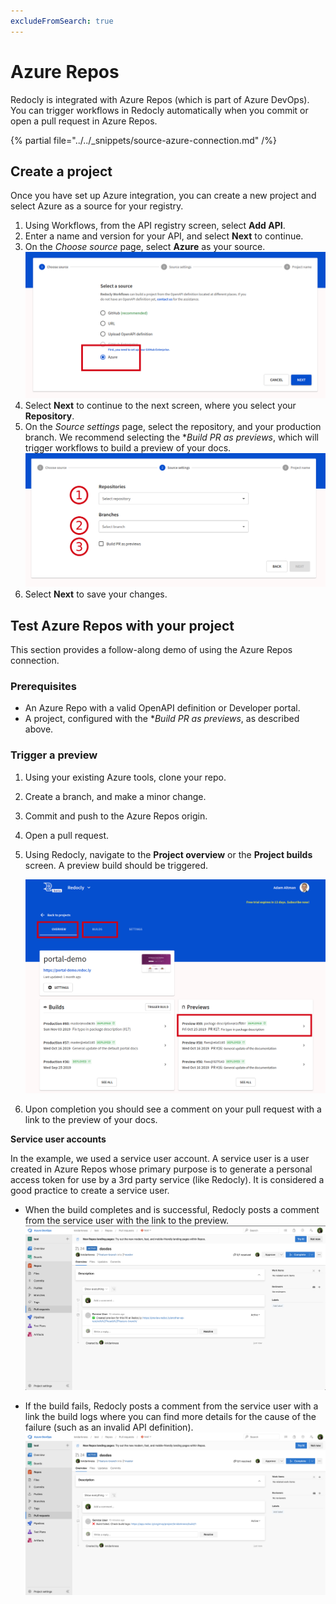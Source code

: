 ```yaml
---
excludeFromSearch: true
---
```


# Azure Repos

Redocly is integrated with Azure Repos (which is part of Azure DevOps). You can trigger workflows in Redocly automatically when you commit or open a pull request in Azure Repos.

{% partial file="../../_snippets/source-azure-connection.md" /%}

## Create a project

Once you have set up Azure integration, you can create a new project and select Azure as a source for your registry.

1. Using Workflows, from the API registry screen, select **Add API**.
2. Enter a name and version for your API, and select **Next** to continue.
3. On the _Choose source_ page, select **Azure** as your source.
   ![Choose Source Azure](../../images/choose-source-azure.png)
4. Select **Next** to continue to the next screen, where you select your **Repository**.
5. On the _Source settings_ page, select the repository, and your production branch.
   We recommend selecting the \*_Build PR as previews_, which will trigger workflows to build a preview of your docs.
   ![Source Settings Azure](../../images/source-settings-azure.png)
6. Select **Next** to save your changes.

## Test Azure Repos with your project

This section provides a follow-along demo of using the Azure Repos connection.

### Prerequisites

- An Azure Repo with a valid OpenAPI definition or Developer portal.
- A project, configured with the \*_Build PR as previews_, as described above.

### Trigger a preview

1. Using your existing Azure tools, clone your repo.
2. Create a branch, and make a minor change.
3. Commit and push to the Azure Repos origin.
4. Open a pull request.
5. Using Redocly, navigate to the **Project overview** or the **Project builds** screen. A preview build should be triggered.

   ![Project Overview Preview](../../images/project-overview-preview.png)

6. Upon completion you should see a comment on your pull request with a link to the preview of your docs.

**Service user accounts**

In the example, we used a service user account. A service user is a user created in Azure Repos whose primary purpose is to generate a personal access token for use by a 3rd party service (like Redocly). It is considered a good practice to create a service user.

- When the build completes and is successful, Redocly posts a comment from the service user with the link to the preview.
  ![Azure Build Success](../../images/azure-build-success.png)

- If the build fails, Redocly posts a comment from the service user with a link the build logs where you can find more details for the cause of the failure (such as an invalid API definition).
  ![Azure Build Failed](../../images/azure-build-failed.png)
